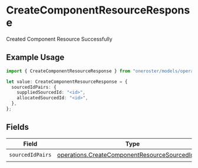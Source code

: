 # CreateComponentResourceResponse

Created Component Resource Successfully

## Example Usage

```typescript
import { CreateComponentResourceResponse } from "oneroster/models/operations";

let value: CreateComponentResourceResponse = {
  sourcedIdPairs: {
    suppliedSourcedId: "<id>",
    allocatedSourcedId: "<id>",
  },
};
```

## Fields

| Field                                                                                                                | Type                                                                                                                 | Required                                                                                                             | Description                                                                                                          |
| -------------------------------------------------------------------------------------------------------------------- | -------------------------------------------------------------------------------------------------------------------- | -------------------------------------------------------------------------------------------------------------------- | -------------------------------------------------------------------------------------------------------------------- |
| `sourcedIdPairs`                                                                                                     | [operations.CreateComponentResourceSourcedIdPairs](../../models/operations/createcomponentresourcesourcedidpairs.md) | :heavy_check_mark:                                                                                                   | N/A                                                                                                                  |